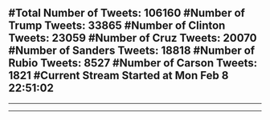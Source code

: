 #Total Number of Tweets: 106160 
#Number of Trump Tweets: 33865
#Number of Clinton Tweets: 23059
#Number of Cruz Tweets: 20070
#Number of Sanders Tweets: 18818
#Number of Rubio Tweets: 8527
#Number of Carson Tweets: 1821
#Current Stream Started at Mon Feb  8 22:51:02
---
---
---
